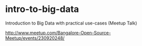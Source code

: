 # intro-to-big-data

Introduction to Big Data with practical use-cases (Meetup Talk)

http://www.meetup.com/Bangalore-Open-Source-Meetup/events/230920248/
